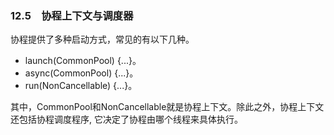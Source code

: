 ### 12.5　协程上下文与调度器

协程提供了多种启动方式，常见的有以下几种。

+ launch(CommonPool) {...}。
+ async(CommonPool) {...}。
+ run(NonCancellable) {...}。

其中，CommonPool和NonCancellable就是协程上下文。除此之外，协程上下文还包括协程调度程序, 它决定了协程由哪个线程来具体执行。

